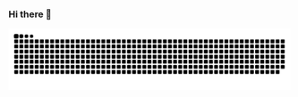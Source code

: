 ### Hi there 👋
[![Snake game from my GitHub contribution graph](https://github.com/MaxRayskiy/MaxRayskiy/blob/output/github-contribution-grid-snake.svg)](https://github.com/Platane/snk)